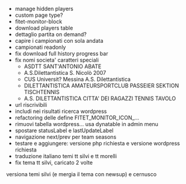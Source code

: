  - manage hidden players
 - custom page type?
 - fitet-monitor-block
 - download players table
 - dettaglio partita on demand?
 - capire i campionati con sola andata
 - campionati readonly
 - fix download full history progress bar
 - fix nomi societa' caratteri speciali
   - ASDTT SANT'ANTONIO ABATE
   - A.S.Dilettantistica S. Nicolò 2007
   - CUS Universit? Messina A.S. Dilettantistica
   - DILETTANTISTICA AMATEURSPORTCLUB PASSEIER SEKTION TISCHTENNIS
   - A.S. DILETTANTISTICA CITTA\' DEI RAGAZZI TENNIS TAVOLO
 - url riscrivibili
 - includi nei risultati ricerca wordpress
 - refactoring delle define FITET_MONITOR_ICON_...
 - rimuovi tabella wordpress... usa dynatable in admin menu
 - spostare statusLabel e lastUpdateLabel
 - navigazione next/prev per team seasons
 - testare e aggiungere: versione php richiesta e versione wordpress richiesta
 - traduzione italiano temi tt silvi e tt morelli
 - fix tema tt silvi, caricato 2 volte

versiona temi silvi (e mergia il tema con newsup) e cernusco
